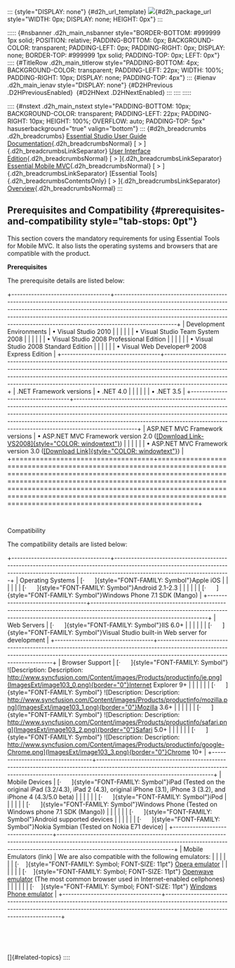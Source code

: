 ::: {style="DISPLAY: none"}
[](ms-xhelp:///?Id=d2h_url_template){#d2h_url_template} ![](!package_url!){#d2h_package_url style="WIDTH: 0px; DISPLAY: none; HEIGHT: 0px"}
:::

::::: {#nsbanner .d2h_main_nsbanner style="BORDER-BOTTOM: #999999 1px solid; POSITION: relative; PADDING-BOTTOM: 0px; BACKGROUND-COLOR: transparent; PADDING-LEFT: 0px; PADDING-RIGHT: 0px; DISPLAY: none; BORDER-TOP: #999999 1px solid; PADDING-TOP: 0px; LEFT: 0px"}
:::: {#TitleRow .d2h_main_titlerow style="PADDING-BOTTOM: 4px; BACKGROUND-COLOR: transparent; PADDING-LEFT: 22px; WIDTH: 100%; PADDING-RIGHT: 10px; DISPLAY: none; PADDING-TOP: 4px"}
::: {#ienav .d2h_main_ienav style="DISPLAY: none"}
[](ms-xhelp:///?Id=89b3a47b-2153-40d9-88d8-662b8080e125){#D2HPrevious .D2HPreviousEnabled}  [](ms-xhelp:///?Id=42d4636f-de9a-4287-8db3-e36ebe2863a5){#D2HNext .D2HNextEnabled}
:::
::::
:::::

:::: {#nstext .d2h_main_nstext style="PADDING-BOTTOM: 10px; BACKGROUND-COLOR: transparent; PADDING-LEFT: 22px; PADDING-RIGHT: 10px; HEIGHT: 100%; OVERFLOW: auto; PADDING-TOP: 5px" hasuserbackground="true" valign="bottom"}
::: {#d2h_breadcrumbs .d2h_breadcrumbs}
[Essential Studio User Guide Documentation](ms-xhelp:///?Id=12457748-09e3-4d74-a240-8e049cedf030){.d2h_breadcrumbsNormal} [ \> ]{.d2h_breadcrumbsLinkSeparator} [User Interface Edition](ms-xhelp:///?Id=c29296b7-531c-413b-a0ec-488ca1f7f669){.d2h_breadcrumbsNormal} [ \> ]{.d2h_breadcrumbsLinkSeparator} [Essential Mobile MVC](ms-xhelp:///?Id=74df42e3-5434-4590-9be6-3ae2f911cbbc){.d2h_breadcrumbsNormal} [ \> ]{.d2h_breadcrumbsLinkSeparator} [Essential Tools]{.d2h_breadcrumbsContentsOnly} [ \> ]{.d2h_breadcrumbsLinkSeparator} [Overview](ms-xhelp:///?Id=2bbb4710-ed84-4c5d-acd5-d4656cc35949){.d2h_breadcrumbsNormal}
:::

## Prerequisites and Compatibility {#prerequisites-and-compatibility style="tab-stops: 0pt"}

This section covers the mandatory requirements for using Essential Tools for Mobile MVC. It also lists the operating systems and browsers that are compatible with the product.

**Prerequisites**

The prerequisite details are listed below:

+-----------------------------------+----------------------------------------------------------------------------------------------------------------------------------------------------------------------------------------------------------------------------------------------------------------------------------------------------------------------------------------------+
| Development Environments          | • Visual Studio 2010                                                                                                                                                                                                                                                                                                                         |
|                                   |                                                                                                                                                                                                                                                                                                                                              |
|                                   | • Visual Studio Team System 2008                                                                                                                                                                                                                                                                                                             |
|                                   |                                                                                                                                                                                                                                                                                                                                              |
|                                   | • Visual Studio 2008 Professional Edition                                                                                                                                                                                                                                                                                                    |
|                                   |                                                                                                                                                                                                                                                                                                                                              |
|                                   | • Visual Studio 2008 Standard Edition                                                                                                                                                                                                                                                                                                        |
|                                   |                                                                                                                                                                                                                                                                                                                                              |
|                                   | • Visual Web Developer® 2008 Express Edition                                                                                                                                                                                                                                                                                                 |
+-----------------------------------+----------------------------------------------------------------------------------------------------------------------------------------------------------------------------------------------------------------------------------------------------------------------------------------------------------------------------------------------+
| .NET Framework versions           | • .NET 4.0                                                                                                                                                                                                                                                                                                                                   |
|                                   |                                                                                                                                                                                                                                                                                                                                              |
|                                   | • .NET 3.5                                                                                                                                                                                                                                                                                                                                   |
+-----------------------------------+----------------------------------------------------------------------------------------------------------------------------------------------------------------------------------------------------------------------------------------------------------------------------------------------------------------------------------------------+
| ASP.NET MVC Framework versions    | • ASP.NET MVC Framework version 2.0 ([[Download Link-VS2008]{style="COLOR: windowtext"}](http://www.microsoft.com/downloads/info.aspx?na=41&srcfamilyid=c9ba1fe1-3ba8-439a-9e21-def90a8615a9&srcdisplaylang=en&u=http%3a%2f%2fdownload.microsoft.com%2fdownload%2f7%2fB%2f1%2f7B11DE4E-0247-448E-8D39-7C9B12ABA1FF%2fAspNetMVC2_VS2008.exe)) |
|                                   |                                                                                                                                                                                                                                                                                                                                              |
|                                   | • ASP.NET MVC Framework version 3.0 ([[Download Link]{style="COLOR: windowtext"}](http://download.microsoft.com/download/3/4/A/34A8A203-BD4B-44A2-AF8B-CA2CFCB311CC/AspNetMVC3Setup.exe))                                                                                                                                                    |
+===================================+==============================================================================================================================================================================================================================================================================================================================================+

 

Compatibility

The compatibility details are listed below:

+-----------------------------------+-----------------------------------------------------------------------------------------------------------------------------------------------------------------------------------------------------+
| Operating Systems                 | [·      ]{style="FONT-FAMILY: Symbol"}Apple iOS                                                                                                                                                     |
|                                   |                                                                                                                                                                                                     |
|                                   | [·      ]{style="FONT-FAMILY: Symbol"}Android 2.1-2.3                                                                                                                                               |
|                                   |                                                                                                                                                                                                     |
|                                   | [·      ]{style="FONT-FAMILY: Symbol"}Windows Phone 7.1 SDK (Mango)                                                                                                                                 |
+-----------------------------------+-----------------------------------------------------------------------------------------------------------------------------------------------------------------------------------------------------+
| Web Servers                       | [·      ]{style="FONT-FAMILY: Symbol"}IIS 6.0+                                                                                                                                                      |
|                                   |                                                                                                                                                                                                     |
|                                   | [·      ]{style="FONT-FAMILY: Symbol"}Visual Studio built-in Web server for development                                                                                                             |
+-----------------------------------+-----------------------------------------------------------------------------------------------------------------------------------------------------------------------------------------------------+
| Browser Support                   | [·      ]{style="FONT-FAMILY: Symbol"} ![Description: Description: http://www.syncfusion.com/Content/images/Products/productinfo/ie.png](ImagesExt/image103_0.png){border="0"}Internet Explorer 9+  |
|                                   |                                                                                                                                                                                                     |
|                                   | [·      ]{style="FONT-FAMILY: Symbol"} ![Description: Description: http://www.syncfusion.com/Content/images/Products/productinfo/mozilla.png](ImagesExt/image103_1.png){border="0"}Mozilla 3.6+     |
|                                   |                                                                                                                                                                                                     |
|                                   | [·      ]{style="FONT-FAMILY: Symbol"} ![Description: Description: http://www.syncfusion.com/Content/images/Products/productinfo/safari.png](ImagesExt/image103_2.png){border="0"}Safari 5.0+       |
|                                   |                                                                                                                                                                                                     |
|                                   | [·      ]{style="FONT-FAMILY: Symbol"} ![Description: Description: http://www.syncfusion.com/Content/images/Products/productinfo/google-Chrome.png](ImagesExt/image103_3.png){border="0"}Chrome 10+ |
+-----------------------------------+-----------------------------------------------------------------------------------------------------------------------------------------------------------------------------------------------------+
| Mobile Devices                    | [·      ]{style="FONT-FAMILY: Symbol"}iPad (Tested on the original iPad (3.2/4.3), iPad 2 (4.3), original iPhone (3.1), iPhone 3 (3.2), and iPhone 4 (4.3/5.0 beta)                                 |
|                                   |                                                                                                                                                                                                     |
|                                   | [·      ]{style="FONT-FAMILY: Symbol"}iPod                                                                                                                                                          |
|                                   |                                                                                                                                                                                                     |
|                                   | [·      ]{style="FONT-FAMILY: Symbol"}Windows Phone (Tested on Windows phone 7.1 SDK (Mango))                                                                                                       |
|                                   |                                                                                                                                                                                                     |
|                                   | [·      ]{style="FONT-FAMILY: Symbol"}Android supported devices                                                                                                                                     |
|                                   |                                                                                                                                                                                                     |
|                                   | [·      ]{style="FONT-FAMILY: Symbol"}Nokia Symbian (Tested on Nokia E71 device)                                                                                                                    |
+-----------------------------------+-----------------------------------------------------------------------------------------------------------------------------------------------------------------------------------------------------+
| Mobile Emulators (link)           | We are also compatible with the following emulators:                                                                                                                                                |
|                                   |                                                                                                                                                                                                     |
|                                   | [·    ]{style="FONT-FAMILY: Symbol; FONT-SIZE: 11pt"} [Opera emulator](http://www.opera.com/developer/tools/mobile/)                                                                                |
|                                   |                                                                                                                                                                                                     |
|                                   | [·    ]{style="FONT-FAMILY: Symbol; FONT-SIZE: 11pt"} [Openwave emulator](http://www.openwave.com/) (The most common browser used in Internet-enabled cellphones)                                   |
|                                   |                                                                                                                                                                                                     |
|                                   | [·    ]{style="FONT-FAMILY: Symbol; FONT-SIZE: 11pt"} [Windows Phone emulator](http://www.microsoft.com/download/en/details.aspx?displaylang=en&id=27570)                                           |
+-----------------------------------+-----------------------------------------------------------------------------------------------------------------------------------------------------------------------------------------------------+

 

 

[]{#related-topics}
::::
